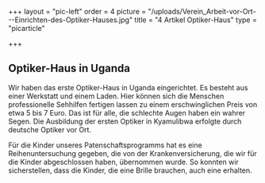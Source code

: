 +++
layout = "pic-left"
order = 4
picture = "/uploads/Verein_Arbeit-vor-Ort---Einrichten-des-Optiker-Hauses.jpg"
title = "4 Artikel Optiker-Haus"
type = "picarticle"

+++
## Optiker-Haus in Uganda

Wir haben das erste Optiker-Haus in Uganda eingerichtet. Es besteht aus einer Werkstatt und einem Laden. Hier können sich die Menschen professionelle Sehhilfen fertigen lassen zu einem erschwinglichen Preis von etwa 5 bis 7 Euro. Das ist für alle, die schlechte Augen haben ein wahrer Segen. Die Ausbildung der ersten Optiker in Kyamulibwa erfolgte durch deutsche Optiker vor Ort.

Für die Kinder unseres Patenschaftsprogramms hat es eine Reihenuntersuchung gegeben, die von der Krankenversicherung, die wir für die Kinder abgeschlossen haben, übernommen wurde. So konnten wir sicherstellen, dass die Kinder, die eine Brille brauchen, auch eine erhalten.